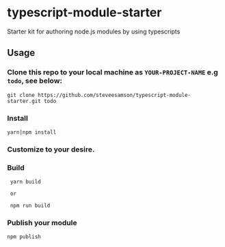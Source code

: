 # typescript-module-starter

Starter kit for authoring node.js modules by using typescripts

## Usage

### Clone this repo to your local machine as **`YOUR-PROJECT-NAME`** e.g **`todo`**, see below:

```cli
git clone https://github.com/steveesamson/typescript-module-starter.git todo
```

### Install

```cli
yarn|npm install
```

### Customize to your desire.

### Build

```cli
 yarn build

 or

 npm run build
```

### Publish your module

```cli
npm publish
```
